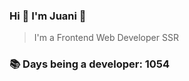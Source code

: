 ### Hi 👋 I&#39;m Juani 🦁

> I&#39;m a Frontend Web Developer SSR

### 📚 Days being a developer: 1054
